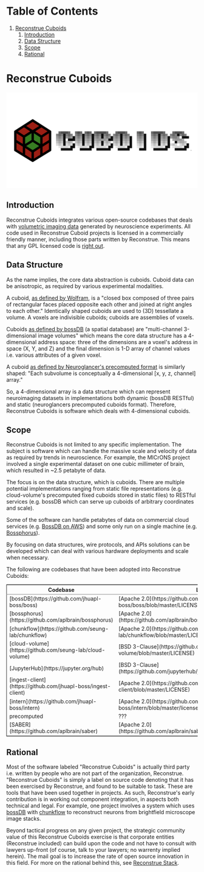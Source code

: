
# Table of Contents

1.  [Reconstrue Cuboids](#org0a93fc7)
    1.  [Introduction](#org8f74601)
    2.  [Data Structure](#orgdfb2796)
    3.  [Scope](#orgf6f1c37)
    4.  [Rational](#orgd1f0acd)


<a id="org0a93fc7"></a>

# Reconstrue Cuboids

![img](./by_topic/cuboids/images/logos/cuboids_combination_mark.png)


<a id="org8f74601"></a>

## Introduction

Reconstrue Cuboids integrates various open-source codebases that deals
with [volumetric imaging data](https://en.wikipedia.org/wiki/Volume_rendering) generated by neuroscience
experiments. All code used in Reconstrue Cuboid projects is licensed
in a commercially friendly manner, including those parts written by
Reconstrue. This means that any GPL licensed code is [right out](https://youtu.be/SNTzOBKs1bA?t=96).


<a id="orgdfb2796"></a>

## Data Structure

As the name implies, the core data abstraction is cuboids. Cuboid data
can be anisotropic, as required by various experimental modalities.

A cuboid, [as defined by Wolfram](https://mathworld.wolfram.com/Cuboid.html), is a "closed box composed of three
pairs of rectangular faces placed opposite each other and joined at
right angles to each other." Identically shaped cuboids are used to
(3D) tessellate a volume. A voxels are indivisible
cuboids; cuboids are assemblies of voxels.

Cuboids [as defined by bossDB](https://www.biorxiv.org/content/10.1101/217745v2.article-info) (a spatial database) are "multi-channel
3-dimensional image volumes" which means the core data structure has a
4-dimensional address space: three of the dimensions are a voxel's
address in space (X, Y, and Z) and the final dimension is 1-D array of
channel values i.e. various attributes of a given voxel.

A cuboid [as defined by Neuroglancer's precomputed format](https://github.com/google/neuroglancer/blob/master/src/neuroglancer/datasource/precomputed/volume.md) is similarly
shaped: "Each subvolume is conceptually a 4-dimensional [x, y, z,
channel] array."

So, a 4-dimensional array is a data structure which can represent
neuroimaging datasets in implementations both dynamic (bossDB RESTful)
and static (neuroglancers precomputed cuboids format). Therefore,
Reconstrue Cuboids is software which deals with 4-dimensional cuboids.


<a id="orgf6f1c37"></a>

## Scope

Reconstrue Cuboids is not limited to any specific implementation. The
subject is software which can handle the massive scale and velocity of
data as required by trends in neuroscience. For example, the MICrONS
project involved a single experimental dataset on one cubic millimeter
of brain, which resulted in ~2.5 petabyte of data.

The focus is on the data structure, which is cuboids. There are
multiple potential implementations ranging from static file
representations (e.g. cloud-volume's precomputed fixed cuboids stored
in static files) to RESTful services (e.g. bossDB which can serve up
cuboids of arbitrary coordinates and scale).

Some of the software can handle petabytes of data on commercial cloud
services (e.g. [BossDB on AWS](https://bossdb.org/)) and some only run on a single machine
(e.g. [Bossphorus](https://github.com/aplbrain/bossphorus)).

By focusing on data structures, wire protocols, and APIs solutions can
be developed which can deal with various hardware deployments and 
scale when necessary.

The following are codebases that have been adopted into Reconstrue
Cuboids:

<table border="2" cellspacing="0" cellpadding="6" rules="groups" frame="hsides">


<colgroup>
<col  class="org-left" />

<col  class="org-left" />
</colgroup>
<thead>
<tr>
<th scope="col" class="org-left">Codebase</th>
<th scope="col" class="org-left">License</th>
</tr>
</thead>

<tbody>
<tr>
<td class="org-left">[bossDB](https://github.com/jhuapl-boss/boss)</td>
<td class="org-left">[Apache 2.0](https://github.com/jhuapl-boss/boss/blob/master/LICENSE.md)</td>
</tr>


<tr>
<td class="org-left">[bossphorus](https://github.com/aplbrain/bossphorus)</td>
<td class="org-left">[Apache 2.0](https://github.com/aplbrain/bossphorus/blob/master/LICENSE)</td>
</tr>


<tr>
<td class="org-left">[chunkflow](https://github.com/seung-lab/chunkflow)</td>
<td class="org-left">[Apache 2.0](https://github.com/seung-lab/chunkflow/blob/master/LICENSE)</td>
</tr>


<tr>
<td class="org-left">[cloud-volume](https://github.com/seung-lab/cloud-volume)</td>
<td class="org-left">[BSD 3-Clause](https://github.com/seung-lab/cloud-volume/blob/master/LICENSE)</td>
</tr>


<tr>
<td class="org-left">[JupyterHub](https://jupyter.org/hub)</td>
<td class="org-left">[BSD 3-Clause](https://github.com/jupyterhub/jupyterhub/blob/master/COPYING.md)</td>
</tr>


<tr>
<td class="org-left">[ingest-client](https://github.com/jhuapl-boss/ingest-client)</td>
<td class="org-left">[Apache 2.0](https://github.com/jhuapl-boss/ingest-client/blob/master/LICENSE)</td>
</tr>


<tr>
<td class="org-left">[intern](https://github.com/jhuapl-boss/intern)</td>
<td class="org-left">[Apache 2.0](https://github.com/jhuapl-boss/intern/blob/master/license)</td>
</tr>


<tr>
<td class="org-left">precomputed</td>
<td class="org-left"><span class="underline"><span class="underline">???</span></span></td>
</tr>


<tr>
<td class="org-left">[SABER](https://github.com/aplbrain/saber)</td>
<td class="org-left">[Apache 2.0](https://github.com/aplbrain/saber/blob/master/LICENSE)</td>
</tr>
</tbody>
</table>


<a id="orgd1f0acd"></a>

## Rational

Most of the software labeled "Reconstrue Cuboids" is actually third
party i.e. written by people who are not part of the organization,
Reconstrue. "Reconstrue Cuboids" is simply a label on source code
denoting that it has been exercised by Reconstrue, and found to be
suitable to task. These are tools that have been used together in
projects. As such, Reconstrue's early contribution is in working out
component integration, in aspects both technical and legal. For
example, one project involves a system which uses [bossDB](https://bossdb.org/) with
[chunkflow](https://github.com/seung-lab/chunkflow) to reconstruct neurons from brightfield microscope image
stacks.

Beyond tactical progress on any given project, the strategic community
value of this Reconstrue Cuboids exercise is that corporate entities
(Reconstrue included) can build upon the code and not have to consult
with lawyers up-front (of course, talk to your lawyers; no warrenty
implied herein). The mail goal is to increase the rate of open source
innovation in this field. For more on the rational behind this, see
[Reconstrue Stack](https://github.com/reconstrue/presentations/blob/master/bioimage_2019/bioimage_2019_poster.pdf).

